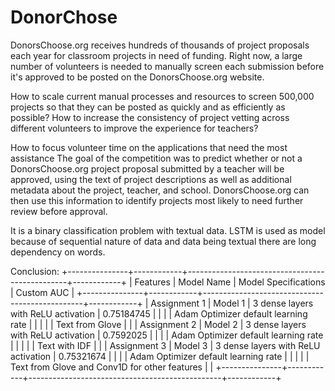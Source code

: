 # DonorChose
DonorsChoose.org receives hundreds of thousands of project proposals each year for classroom projects in need of funding. Right now, a large number of volunteers is needed to manually screen each submission before it's approved to be posted on the DonorsChoose.org website.

How to scale current manual processes and resources to screen 500,000 projects so that they can be posted as quickly and as efficiently as possible?
How to increase the consistency of project vetting across different volunteers to improve the experience for teachers?

How to focus volunteer time on the applications that need the most assistance
The goal of the competition was to predict whether or not a DonorsChoose.org project proposal submitted by a teacher will be approved, using the text of project descriptions as well as additional metadata about the project, teacher, and school. DonorsChoose.org can then use this information to identify projects most likely to need further review before approval.


It is a binary classification problem with textual data.
LSTM is used as model because of sequential nature of data and data being textual there are long dependency on words.

Conclusion:
+---------------+------------+------------------------------------------------+------------+
|    Features   | Model Name |              Model Specifications              | Custom AUC |
+---------------+------------+------------------------------------------------+------------+
| Assignment 1  |  Model 1   |      3 dense layers with ReLU activation       | 0.75184745 |
|               |            |      Adam Optimizer default learning rate      |            |
|               |            |                 Text from Glove                |            |
| Assignment 2  |  Model 2   |      3 dense layers with ReLU activation       | 0.7592025  |
|               |            |      Adam Optimizer default learning rate      |            |
|               |            |                  Text with IDF                 |            |
| Assignment 3  |  Model 3   |      3 dense layers with ReLU activation       | 0.75321674 |
|               |            |      Adam Optimizer default learning rate      |            |
|               |            |  Text from Glove and Conv1D for other features |            |
+---------------+------------+------------------------------------------------+------------+
